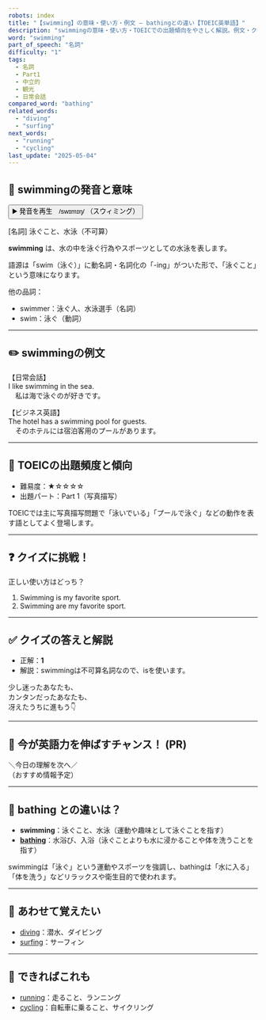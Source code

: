 ```yaml
---
robots: index
title: "【swimming】の意味・使い方・例文 ― bathingとの違い【TOEIC英単語】"
description: "swimmingの意味・使い方・TOEICでの出題傾向をやさしく解説。例文・クイズ付きでbathingとの違いもわかりやすく学べます。"
word: "swimming"
part_of_speech: "名詞"
difficulty: "1"
tags:
  - 名詞
  - Part1
  - 中立的
  - 観光
  - 日常会話
compared_word: "bathing"
related_words:
  - "diving"
  - "surfing"
next_words:
  - "running"
  - "cycling"
last_update: "2025-05-04"
---
```


## 🔰 swimmingの発音と意味

<button class="play-audio" onclick="playTTS('swimming')">
  <span class="play-audio-main">
    ▶️ 発音を再生　/swɪmɪŋ/
  </span>
  <span class="play-audio-sub">
    （スウィミング）
  </span>
</button>

[名詞] 泳ぐこと、水泳（不可算）

**swimming** は、水の中を泳ぐ行為やスポーツとしての水泳を表します。

語源は「swim（泳ぐ）」に動名詞・名詞化の「-ing」がついた形で、「泳ぐこと」という意味になります。

他の品詞：  
- swimmer：泳ぐ人、水泳選手（名詞）
- swim：泳ぐ（動詞）

---

## ✏️ swimmingの例文

【日常会話】  
I like swimming in the sea.  
　私は海で泳ぐのが好きです。

【ビジネス英語】  
The hotel has a swimming pool for guests.  
　そのホテルには宿泊客用のプールがあります。

---

## 🎯 TOEICの出題頻度と傾向

- 難易度：★☆☆☆☆
- 出題パート：Part 1（写真描写）

TOEICでは主に写真描写問題で「泳いでいる」「プールで泳ぐ」などの動作を表す語としてよく登場します。

---

## ❓ クイズに挑戦！

正しい使い方はどっち？

1. Swimming is my favorite sport.  
2. Swimming are my favorite sport.

---

## ✅ クイズの答えと解説

- 正解：**1**
- 解説：swimmingは不可算名詞なので、isを使います。

少し迷ったあなたも、  
カンタンだったあなたも、  
冴えたうちに進もう👇️

---

## 🚀 今が英語力を伸ばすチャンス！ (PR)

<div class="info-center">
＼今日の理解を次へ／<br>  
（おすすめ情報予定）
</div>

---

## 🤔  bathing との違いは？

- **swimming**：泳ぐこと、水泳（運動や趣味として泳ぐことを指す）
- **[bathing](/word/bathing)**：水浴び、入浴（泳ぐことよりも水に浸かることや体を洗うことを指す）

swimmingは「泳ぐ」という運動やスポーツを強調し、bathingは「水に入る」「体を洗う」などリラックスや衛生目的で使われます。

---

## 🧩 あわせて覚えたい

- [diving](/word/diving)：潜水、ダイビング
- [surfing](/word/surfing)：サーフィン

---

## 📖 できればこれも

- [running](/word/running)：走ること、ランニング
- [cycling](/word/cycling)：自転車に乗ること、サイクリング

<!-- cvid: aid48_bid45 -->
